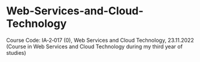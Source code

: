 # Web-Services-and-Cloud-Technology
Course Code: IA‑2‑017 (0), Web Services and Cloud Technology, 23.11.2022 (Course in Web Services and Cloud Technology during my third year of studies)
